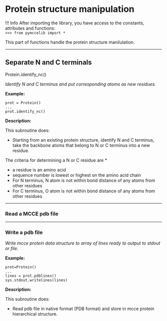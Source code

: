 # Protein structure manipulation

!!! Info
    After importing the library, you have access to the constants, attributes and functions:<br>
    ```>>> from pymccelib import *  ```

This part of functions handle the protein structure manilulation.

---
## Separate N and C terminals

Protein.identify_nc()

*Identify N and C terminus and put corresponding atoms as new residues.*

**Example:**
```
prot = Protein()
...
prot.identify_nc()
```

**Description:**

This subroutine does:

  * Starting from an existing protein structure, identify N and C terminus, take the backbone atoms that belong to N 
  or C terminus into a new residue.

The criteria for determining a N or C residue are *

  * a residue is an amino acid
  * sequence number is lowest or highest on the amino acid chain
  * For N terminus, N atom is not within bond distance of any atoms from other residues
  * For C terminus, O atom is not within bond distance of any atoms from other residues

---
### Read a MCCE pdb file

---
### Write a pdb file
*Write mcce protein data structure to array of lines ready to output to stdout or file.*

**Example:**
```
prot=Protein()
...
lines = prot.pdblines()
sys.stdout.writelines(lines)
```

**Description:**

This subroutine does:

  * Read pdb file in native format (PDB format) and store in mcce protein hierarchical structure.
